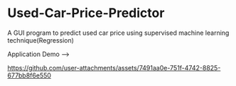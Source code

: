 # Used-Car-Price-Predictor
A GUI program to predict used car price using supervised machine learning technique(Regression)


Application Demo -->




https://github.com/user-attachments/assets/7491aa0e-751f-4742-8825-677bb8f6e550


